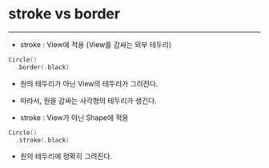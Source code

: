 # stroke vs border
---
- stroke : View에 적용 (View를 감싸는 외부 테두리)

```swift
Circle()
  .border(.black)
```
- 원의 테두리가 아닌 View의 테두리가 그려진다.
- 따라서, 원을 감싸는 사각형의 테두리가 생긴다.

- stroke : View가 아닌 Shape에 적용
```swift
Circle()
  .stroke(.black)
```
- 원의 테두리에 정확히 그려진다.
